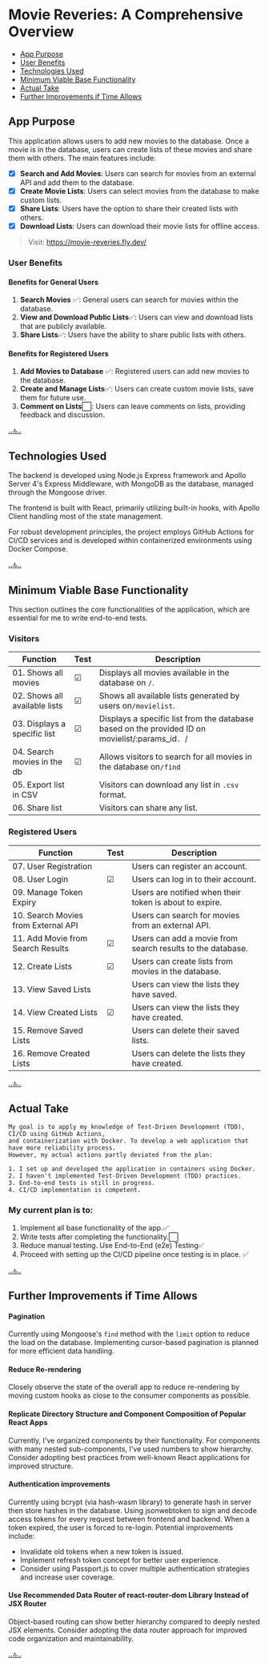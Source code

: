 # Movie Reveries: A Comprehensive Overview
 - [App Purpose](#app-purpose) 
 - [User Benefits](#user-benefits) 
 - [Technologies Used](#technologies-used) 
 - [Minimum Viable Base Functionality](#minimum-viable-base-functionality) 
 - [Actual Take](#actual-take) 
 - [Further Improvements if Time Allows](#further-improvements-if-time-allows) 


## App Purpose

This application allows users to add new movies to the database. Once a movie is in the database, users can create lists of these movies and share them with others. The main features include:

- [x] **Search and Add Movies**: Users can search for movies from an external API and add them to the database.
- [x] **Create Movie Lists**: Users can select movies from the database to make custom lists.
- [x] **Share Lists**: Users have the option to share their created lists with others.
- [x] **Download Lists**: Users can download their movie lists for offline access.

> Visit: https://movie-reveries.fly.dev/

### User Benefits

#### Benefits for General Users

1. **Search Movies** ✅: General users can search for movies within the database.
2. **View and Download Public Lists**✅: Users can view and download lists that are publicly available.
3. **Share Lists**✅: Users have the ability to share public lists with others.

#### Benefits for Registered Users

 1. **Add Movies to Database** ✅: Registered users can add new movies to the database.
 2. **Create and Manage Lists**✅: Users can create custom movie lists, save them for future use.
 3. **Comment on Lists**⬜️: Users can leave comments on lists, providing feedback and discussion.

[..🔝..](#movie-reveries-a-comprehensive-overview)

## Technologies Used

The backend is developed using Node.js Express framework and Apollo Server 4's Express Middleware, with MongoDB as the database, managed through the Mongoose driver.

The frontend is built with React, primarily utilizing built-in hooks, with Apollo Client handling most of the state management.

For robust development principles, the project employs GitHub Actions for CI/CD services and is developed within containerized environments using Docker Compose.

[..🔝..](#movie-reveries-a-comprehensive-overview)


## Minimum Viable Base Functionality
This section outlines the core functionalities of the application, which are essential for me to write end-to-end tests.

### Visitors


| Function                   | Test | Description |
|----------------------------|------|-------------|
|01. Shows all movies           | ☑ | Displays all movies available in the database on `/`.   |
|02. Shows all available lists  | ☑ | Shows all available lists generated by users on`/movielist`. |
|03. Displays a specific list   | ☑ | Displays a specific list from the database based on the provided ID on movielist/:params_id`. `/ |
|04. Search movies in the db    | ☑ | Allows visitors to search for all movies in the database on`/find`    |
|05. Export list in CSV         |   | Visitors can download any list in `.csv` format.     |
|06. Share list                 |   | Visitors can share any list.     |


### Registered Users

| Function                          | Test |  Description |
|-----------------------------------|------|--------------|
|07. User Registration                 |     | Users can register an account.   |
|08. User Login                        | ☑    | Users can log in to their account.      |
|09. Manage Token Expiry               |     | Users are notified when their token is about to expire.    |
|10. Search Movies from External API   |     | Users can search for movies from an external API.   |
|11. Add Movie from Search Results     | ☑    | Users can add a movie from search results to the database.    |
|12. Create Lists                      | ☑    | Users can create lists from movies in the database.   |
|13. View Saved Lists                  |     | Users can view the lists they have saved.      |
|14. View Created Lists                | ☑    | Users can view the lists they have created.    |
|15. Remove Saved Lists                |     | Users can delete their saved lists.      |
|16. Remove Created Lists              |     | Users can delete the lists they have created.  |


[..🔝..](#movie-reveries-a-comprehensive-overview)
## Actual Take
```
My goal is to apply my knowledge of Test-Driven Development (TDD), CI/CD using GitHub Actions,
and containerization with Docker. To develop a web application that have more reliability process.
However, my actual actions partly deviated from the plan:

1. I set up and developed the application in containers using Docker.
2. I haven't implemented Test-Driven Development (TDD) practices.
3. End-to-end tests is still in progress.
4. CI/CD implementation is competent.
```

###  My current plan is to:
1. Implement all base functionality of the app.✅
2. Write tests after completing the functionality.⬜️
3. Reduce manual testing. Use End-to-End (e2e) Testing✅
4. Proceed with setting up the CI/CD pipeline once testing is in place. ✅


[..🔝..](#movie-reveries-a-comprehensive-overview)
## Further Improvements if Time Allows

#### Pagination

Currently using Mongoose's `find` method with the `limit` option to reduce the load on the database. Implementing cursor-based pagination is planned for more efficient data handling.

#### Reduce Re-rendering

Closely observe the state of the overall app to reduce re-rendering by moving custom hooks as close to the consumer components as possible.


#### Replicate Directory Structure and Component Composition of Popular React Apps

Currently, I've organized components by their functionality. For components with many nested sub-components, I've used numbers to show hierarchy.
Consider adopting best practices from well-known React applications for improved structure.


#### Authentication improvements

Currently using bcrypt (via hash-wasm library) to generate hash in server then store hashes in the database.
Using jsonwebtoken to sign and decode access tokens for every request between frontend and backend. When a token expired, the user is forced to re-login. Potential improvements include:
  - Invalidate old tokens when a new token is issued.
  - Implement refresh token concept for better user experience.
  - Consider using Passport.js to cover multiple authentication strategies and increase user coverage.


####  Use Recommended Data Router of react-router-dom Library Instead of JSX Router
Object-based routing can show better hierarchy compared to deeply nested JSX elements.
Consider adopting the data router approach for improved code organization and maintainability.

[..🔝..](#movie-reveries-a-comprehensive-overview)